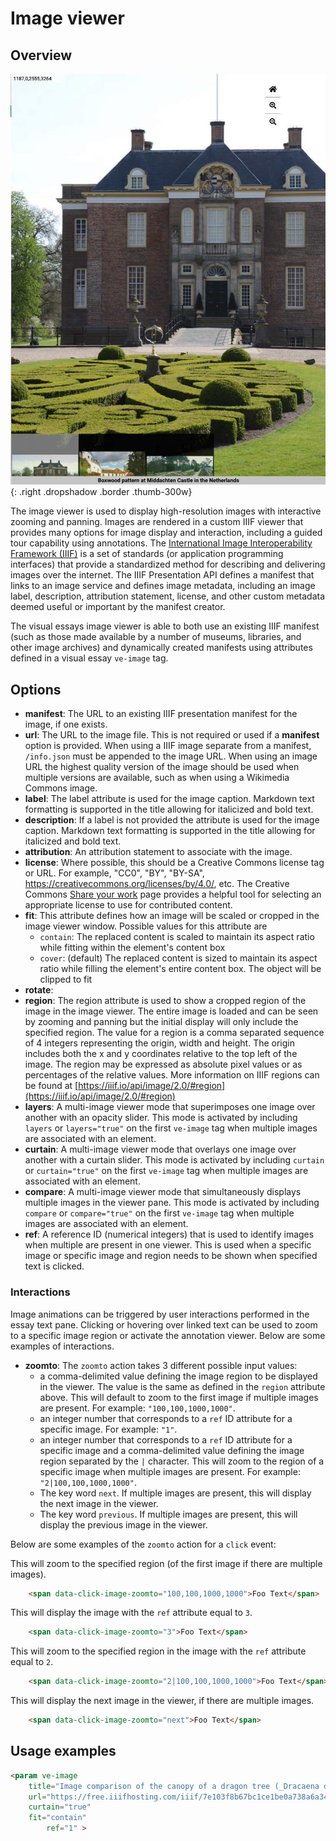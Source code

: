 <param ve-config title="Documentation" component="default" class="documentation" fixed-header>

# Image viewer

## Overview

![Image viewer](thumbnail.jpg){: .right .dropshadow .border .thumb-300w} 

The image viewer is used to display high-resolution images with interactive zooming and panning.  Images are rendered in a custom IIIF viewer that provides many options for image display and interaction, including a guided tour capability using annotations.  The [International Image Interoperability Framework (IIIF)](https://iiif.io/) is a set of standards (or application programming interfaces) that provide a standardized method for describing and delivering images over the internet.  The IIIF Presentation API defines a manifest that links to an image service and defines image metadata, including an image label, description, attribution statement, license, and other custom metadata deemed useful or important by the manifest creator.

The visual essays image viewer is able to both use an existing IIIF manifest (such as those made available by a number of museums, libraries, and other image archives) and dynamically created manifests using attributes defined in a visual essay `ve-image` tag.


## Options

- __manifest__:  The URL to an existing IIIF presentation manifest for the image, if one exists.
- __url__:  The URL to the image file.  This is not required or used if a __manifest__ option is provided. When using a IIIF image separate from a manifest, `/info.json` must be appended to the image URL. When using an image URL the highest quality version of the image should be used when multiple versions are available, such as when using a Wikimedia Commons image.
- __label__:  The label attribute is used for the image caption.  Markdown text formatting is supported in the title allowing for italicized and bold text.
- __description__:  If a label is not provided the attribute is used for the image caption.  Markdown text formatting is supported in the title allowing for italicized and bold text.
- __attribution__:  An attribution statement to associate with the image.
- __license__:  Where possible, this should be a Creative Commons license tag or URL.  For example, "CC0", "BY", "BY-SA", https://creativecommons.org/licenses/by/4.0/, etc.  The Creative Commons [Share your work](https://creativecommons.org/share-your-work/) page provides a helpful tool for selecting an appropriate license to use for contributed content.
- __fit__:  This attribute defines how an image will be scaled or cropped in the image viewer window.  Possible values for this attribute are
    -  `contain`:  The replaced content is scaled to maintain its aspect ratio while fitting within the element's content box
    -  `cover`:  (default) The replaced content is sized to maintain its aspect ratio while filling the element's entire content box. The object will be clipped to fit
- __rotate__:  
- __region__:  The region attribute is used to show a cropped region of the image in the image viewer.  The entire image is loaded and can be seen by zooming and panning but the initial display will only include the specified region.  The value for a region is a comma separated sequence of 4 integers representing the origin, width and height.  The origin includes both the x and y coordinates relative to the top left of the image.  The region may be expressed as absolute pixel values or as percentages of the relative values.  More information on IIIF regions can be found at [https://iiif.io/api/image/2.0/#region](https://iiif.io/api/image/2.0/#region)
- __layers__:  A multi-image viewer mode that superimposes one image over another with an opacity slider.  This mode is activated by including `layers` or `layers="true"` on the first `ve-image` tag when multiple images are associated with an element.
- __curtain__:  A multi-image viewer mode that overlays one image over another with a curtain slider.  This mode is activated by including `curtain` or `curtain="true"` on the first `ve-image` tag when multiple images are associated with an element.
- __compare__:  A multi-image viewer mode that simultaneously displays multiple images in the viewer pane.  This mode is activated by including `compare` or `compare="true"` on the first `ve-image` tag when multiple images are associated with an element.
- __ref__: A reference ID (numerical integers) that is used to identify images when multiple are present in one viewer. This is used when a specific image or specific image and region needs to be shown when specified text is clicked. 

### Interactions

Image animations can be triggered by user interactions performed in the essay text pane.  Clicking or hovering over linked text can be used to zoom to a specific image region or activate the annotation viewer.  Below are some examples of interactions.

- __zoomto__:  The `zoomto` action takes 3 different possible input values:
	- a comma-delimited value defining the image region to be displayed in the viewer. The value is the same as defined in the `region` attribute above. This will default to zoom to the first image if multiple images are present. For example: `"100,100,1000,1000"`.
	- an integer number that corresponds to a `ref` ID attribute for a specific image. For example: `"1"`.
	- an integer number that corresponds to a `ref` ID attribute for a specific image and a comma-delimited value defining the image region separated by the `|` character. This will zoom to the region of a specific image when multiple images are present. For example: `"2|100,100,1000,1000"`.
	- The key word `next`. If multiple images are present, this will display the next image in the viewer.
	- The key word `previous`. If multiple images are present, this will display the previous image in the viewer.

Below are some examples of the `zoomto` action for a `click` event:  

This will zoom to the specified region (of the first image if there are multiple images).
```html 
	<span data-click-image-zoomto="100,100,1000,1000">Foo Text</span>
```

This will display the image with the `ref` attribute equal to `3`.
```html
	<span data-click-image-zoomto="3">Foo Text</span>
```

This will zoom to the specified region in the image with the `ref` attribute equal to `2`.
```html 
	<span data-click-image-zoomto="2|100,100,1000,1000">Foo Text</span>
```

This will display the next image in the viewer, if there are multiple images.
```html 
	<span data-click-image-zoomto="next">Foo Text</span>
```

## Usage examples
```html
<param ve-image
	title="Image comparison of the canopy of a dragon tree (_Dracaena draco_) with a classical Greek depiction of the dragon Ladon."
	url="https://free.iiifhosting.com/iiif/7e103f8b67bc1ce1be0a738a6a34265de93fe18ad5978f48c076da1da1fbf636/info.json"
	curtain="true"
	fit="contain"
       	ref="1" >
```
